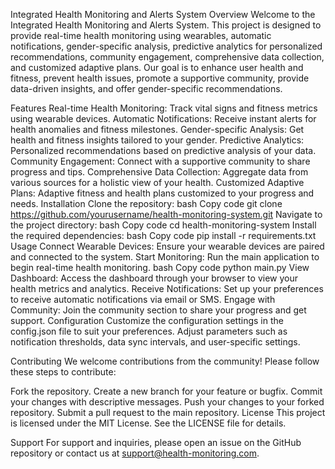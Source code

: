 Integrated Health Monitoring and Alerts System
Overview
Welcome to the Integrated Health Monitoring and Alerts System. This project is designed to provide real-time health monitoring using wearables, automatic notifications, gender-specific analysis, predictive analytics for personalized recommendations, community engagement, comprehensive data collection, and customized adaptive plans. Our goal is to enhance user health and fitness, prevent health issues, promote a supportive community, provide data-driven insights, and offer gender-specific recommendations.

Features
Real-time Health Monitoring: Track vital signs and fitness metrics using wearable devices.
Automatic Notifications: Receive instant alerts for health anomalies and fitness milestones.
Gender-specific Analysis: Get health and fitness insights tailored to your gender.
Predictive Analytics: Personalized recommendations based on predictive analysis of your data.
Community Engagement: Connect with a supportive community to share progress and tips.
Comprehensive Data Collection: Aggregate data from various sources for a holistic view of your health.
Customized Adaptive Plans: Adaptive fitness and health plans customized to your progress and needs.
Installation
Clone the repository:
bash
Copy code
git clone https://github.com/yourusername/health-monitoring-system.git
Navigate to the project directory:
bash
Copy code
cd health-monitoring-system
Install the required dependencies:
bash
Copy code
pip install -r requirements.txt
Usage
Connect Wearable Devices: Ensure your wearable devices are paired and connected to the system.
Start Monitoring: Run the main application to begin real-time health monitoring.
bash
Copy code
python main.py
View Dashboard: Access the dashboard through your browser to view your health metrics and analytics.
Receive Notifications: Set up your preferences to receive automatic notifications via email or SMS.
Engage with Community: Join the community section to share your progress and get support.
Configuration
Customize the configuration settings in the config.json file to suit your preferences. Adjust parameters such as notification thresholds, data sync intervals, and user-specific settings.

Contributing
We welcome contributions from the community! Please follow these steps to contribute:

Fork the repository.
Create a new branch for your feature or bugfix.
Commit your changes with descriptive messages.
Push your changes to your forked repository.
Submit a pull request to the main repository.
License
This project is licensed under the MIT License. See the LICENSE file for details.

Support
For support and inquiries, please open an issue on the GitHub repository or contact us at support@health-monitoring.com.

